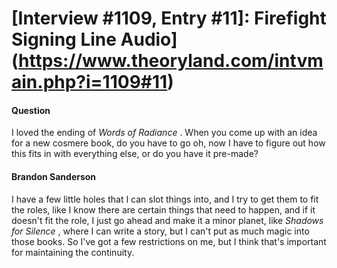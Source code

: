 # [Interview #1109, Entry #11]: Firefight Signing Line Audio](https://www.theoryland.com/intvmain.php?i=1109#11)

#### Question

I loved the ending of
*Words of Radiance*
. When you come up with an idea for a new cosmere book, do you have to go oh, now I have to figure out how this fits in with everything else, or do you have it pre-made?

#### Brandon Sanderson

I have a few little holes that I can slot things into, and I try to get them to fit the roles, like I know there are certain things that need to happen, and if it doesn't fit the role, I just go ahead and make it a minor planet, like
*Shadows for Silence*
, where I can write a story, but I can't put as much magic into those books. So I've got a few restrictions on me, but I think that's important for maintaining the continuity.

